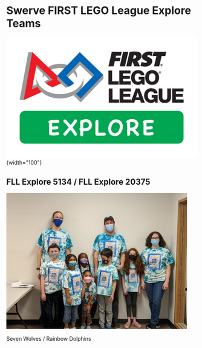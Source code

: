 # Swerve FIRST LEGO League Explore Teams

![FLLC](../assets/images/logo_flle_rgb.png){width="100"}

## FLL Explore 5134 / FLL Explore 20375

![Seven Wolves / Rainbow Dolphins](../assets/images/flle_34195_2021.jpg)

Seven Wolves / Rainbow Dolphins
